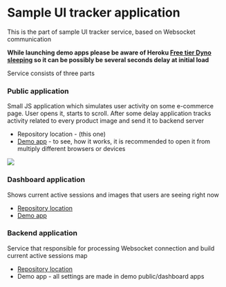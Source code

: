 # Sample UI tracker application

This is the part of sample UI tracker service, based on Websocket communication

**While launching demo apps please be aware of Heroku [Free tier Dyno sleeping](https://devcenter.heroku.com/articles/free-dyno-hours#dyno-sleeping)
so it can be possibly be several seconds delay at initial load**

Service consists of three parts

### Public application

Small JS application which simulates user activity on some e-commerce page. User opens it, starts to scroll. 
After some delay application tracks activity related to every product image and send it to backend server

* Repository location - (this one)
* [Demo app](https://ui-tracker-public.herokuapp.com) - to see, how it works, it is recommended to open it from multiply different browsers or devices 

![](public/howto.gif)

### Dashboard application

Shows current active sessions and images that users are seeing right now

* [Repository location](https://github.com/gvital3230/ui-tracker-dashboard)
* [Demo app](https://ui-tracker-dashboard.herokuapp.com)

### Backend application

Service that responsible for processing Websocket connection and build current active sessions map

* [Repository location](https://github.com/gvital3230/ui-tracker-backend)
* Demo app - all settings are made in demo public/dashboard apps

